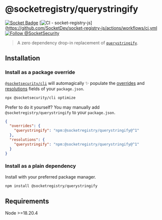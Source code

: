 # @socketregistry/querystringify

[![Socket Badge](https://socket.dev/api/badge/npm/package/@socketregistry/querystringify)](https://socket.dev/npm/package/@socketregistry/querystringify)
[![CI - socket-registry-js](https://github.com/SocketDev/socket-registry-js/actions/workflows/ci.yml/badge.svg)](https://github.com/SocketDev/socket-registry-js/actions/workflows/ci.yml
[![Follow @SocketSecurity](https://img.shields.io/twitter/follow/SocketSecurity?style=social)](https://twitter.com/SocketSecurity)

> A zero dependency drop-in replacement of
> [`querystringify`](https://www.npmjs.com/package/querystringify).

## Installation

### Install as a package override

[`@socketsecurity/cli`](https://www.npmjs.com/package/@socketsecurity/cli) will
automagically :sparkles: populate the
[overrides](https://docs.npmjs.com/cli/v9/configuring-npm/package-json#overrides)
and [resolutions](https://yarnpkg.com/configuration/manifest#resolutions) fields
of your `package.json`.

```sh
npx @socketsecurity/cli optimize
```

Prefer to do it yourself? You may manually add `@socketregistry/querystringify`
to your `package.json`.

```json
{
  "overrides": {
    "querystringify": "npm:@socketregistry/querystringify@^1"
  },
  "resolutions": {
    "querystringify": "npm:@socketregistry/querystringify@^1"
  }
}
```

### Install as a plain dependency

Install with your preferred package manager.

```sh
npm install @socketregistry/querystringify
```

## Requirements

Node &gt;=18.20.4
